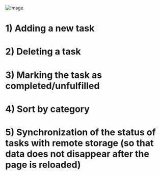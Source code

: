 ![image](https://user-images.githubusercontent.com/90094155/165070639-ce55c7df-b9f1-4107-9c16-e4ece426f4f5.png)


# 1) Adding a new task
# 2) Deleting a task
# 3) Marking the task as completed/unfulfilled
# 4) Sort by category
# 5) Synchronization of the status of tasks with remote storage (so that data does not disappear after the page is reloaded)
